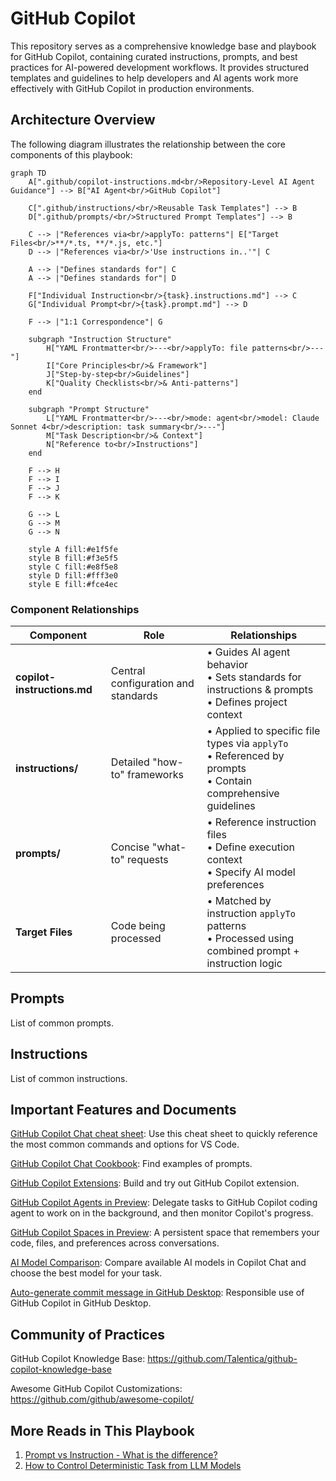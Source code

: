 # GitHub Copilot

This repository serves as a comprehensive knowledge base and playbook for GitHub Copilot, containing curated instructions, prompts, and best practices for AI-powered development workflows. It provides structured templates and guidelines to help developers and AI agents work more effectively with GitHub Copilot in production environments.

## Architecture Overview

The following diagram illustrates the relationship between the core components of this playbook:

```mermaid
graph TD
    A[".github/copilot-instructions.md<br/>Repository-Level AI Agent Guidance"] --> B["AI Agent<br/>GitHub Copilot"]
    
    C[".github/instructions/<br/>Reusable Task Templates"] --> B
    D[".github/prompts/<br/>Structured Prompt Templates"] --> B
    
    C --> |"References via<br/>applyTo: patterns"| E["Target Files<br/>**/*.ts, **/*.js, etc."]
    D --> |"References via<br/>'Use instructions in..'"| C
    
    A --> |"Defines standards for"| C
    A --> |"Defines standards for"| D
    
    F["Individual Instruction<br/>{task}.instructions.md"] --> C
    G["Individual Prompt<br/>{task}.prompt.md"] --> D
    
    F --> |"1:1 Correspondence"| G
    
    subgraph "Instruction Structure"
        H["YAML Frontmatter<br/>---<br/>applyTo: file patterns<br/>---"]
        I["Core Principles<br/>& Framework"]
        J["Step-by-step<br/>Guidelines"]
        K["Quality Checklists<br/>& Anti-patterns"]
    end
    
    subgraph "Prompt Structure"
        L["YAML Frontmatter<br/>---<br/>mode: agent<br/>model: Claude Sonnet 4<br/>description: task summary<br/>---"]
        M["Task Description<br/>& Context"]
        N["Reference to<br/>Instructions"]
    end
    
    F --> H
    F --> I
    F --> J
    F --> K
    
    G --> L
    G --> M
    G --> N
    
    style A fill:#e1f5fe
    style B fill:#f3e5f5
    style C fill:#e8f5e8
    style D fill:#fff3e0
    style E fill:#fce4ec
```

### Component Relationships

| Component | Role | Relationships |
|-----------|------|---------------|
| **copilot-instructions.md** | Central configuration and standards | • Guides AI agent behavior<br/>• Sets standards for instructions & prompts<br/>• Defines project context |
| **instructions/** | Detailed "how-to" frameworks | • Applied to specific file types via `applyTo`<br/>• Referenced by prompts<br/>• Contain comprehensive guidelines |
| **prompts/** | Concise "what-to" requests | • Reference instruction files<br/>• Define execution context<br/>• Specify AI model preferences |
| **Target Files** | Code being processed | • Matched by instruction `applyTo` patterns<br/>• Processed using combined prompt + instruction logic |

## Prompts

List of common prompts.

## Instructions

List of common instructions.

## Important Features and Documents

[GitHub Copilot Chat cheat sheet](https://docs.github.com/en/copilot/reference/cheat-sheet?tool=vscode): Use this cheat sheet to quickly reference the most common commands and options for VS Code.

[GitHub Copilot Chat Cookbook](https://docs.github.com/en/copilot/tutorials/copilot-chat-cookbook): Find examples of prompts.

[GitHub Copilot Extensions](https://docs.github.com/en/copilot/tutorials/try-extensions): Build and try out GitHub Copilot extension.

[GitHub Copilot Agents in Preview](https://docs.github.com/en/copilot/concepts/agents): Delegate tasks to GitHub Copilot coding agent to work on in the background, and then monitor Copilot's progress.

[GitHub Copilot Spaces in Preview](https://docs.github.com/en/copilot/how-tos/provide-context/use-copilot-spaces): A persistent space that remembers your code, files, and preferences across conversations.

[AI Model Comparison](https://docs.github.com/en/copilot/reference/ai-models/model-comparison): Compare available AI models in Copilot Chat and choose the best model for your task.

[Auto-generate commit message in GitHub Desktop](https://docs.github.com/en/copilot/responsible-use/copilot-in-github-desktop#about-copilot-in-github-desktop): Responsible use of GitHub Copilot in GitHub Desktop.

## Community of Practices

GitHub Copilot Knowledge Base: <https://github.com/Talentica/github-copilot-knowledge-base>

Awesome GitHub Copilot Customizations: <https://github.com/github/awesome-copilot/>

## More Reads in This Playbook

1. [Prompt vs Instruction - What is the difference?](./docs/PROMPT_VS_INSTRUCTION.md)
2. [How to Control Deterministic Task from LLM Models](./docs/CONTROL_DETERMINISTIC_TASK.md)
